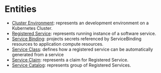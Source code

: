 # Entities

- [Cluster Environment](./entities/clusterenvironment.md): represents an development environment on a Kubernetes Cluster.
- [Registered Service](./entities/registeredservice.md): represents running instance of a software service.
- [Service Binding](./entities/servicebinding.md): projects secrets referenced by ServiceBinding resources to application compute resources.
- [Service Class](./entities/serviceclass.md): defines how a registered service can be automatically generated from a service
- [Service Claim](./entities/serviceclaim.md): represents a claim for Registered Service.
- [Service Catalog](./entities/servicecatalog.md): represents group of Registered Services.
